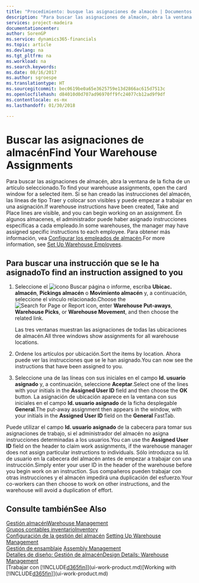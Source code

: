```yaml
---
title: "Procedimiento: busque las asignaciones de almacén | Documentos de Microsoft"
description: "Para buscar las asignaciones de almacén, abra la ventana de la ficha de un artículo seleccionado. Si se han creado las instrucciones del almacén, las líneas de tipo Traer y colocar son visibles y puede empezar a trabajar en una asignación. En algunos almacenes, el administrador puede haber asignado instrucciones específicas a cada empleado."
services: project-madeira
documentationcenter: 
author: SorenGP
ms.service: dynamics365-financials
ms.topic: article
ms.devlang: na
ms.tgt_pltfrm: na
ms.workload: na
ms.search.keywords: 
ms.date: 08/16/2017
ms.author: sgroespe
ms.translationtype: HT
ms.sourcegitcommit: bec0619be0a65e3625759e13d2866ac615d7513c
ms.openlocfilehash: d84010d0d707ad96970ff9fc24077cb12ad9f9df
ms.contentlocale: es-mx
ms.lasthandoff: 01/30/2018

---
```

# <a name="find-your-warehouse-assignments"></a><span data-ttu-id="83a2f-105">Buscar las asignaciones de almacén</span><span class="sxs-lookup"><span data-stu-id="83a2f-105">Find Your Warehouse Assignments</span></span>
<span data-ttu-id="83a2f-106">Para buscar las asignaciones de almacén, abra la ventana de la ficha de un artículo seleccionado.</span><span class="sxs-lookup"><span data-stu-id="83a2f-106">To find your warehouse assignments, open the card window for a selected item.</span></span> <span data-ttu-id="83a2f-107">Si se han creado las instrucciones del almacén, las líneas de tipo Traer y colocar son visibles y puede empezar a trabajar en una asignación.</span><span class="sxs-lookup"><span data-stu-id="83a2f-107">If warehouse instructions have been created, Take and Place lines are visible, and you can begin working on an assignment.</span></span> <span data-ttu-id="83a2f-108">En algunos almacenes, el administrador puede haber asignado instrucciones específicas a cada empleado.</span><span class="sxs-lookup"><span data-stu-id="83a2f-108">In some warehouses, the manager may have assigned specific instructions to each employee.</span></span> <span data-ttu-id="83a2f-109">Para obtener más información, vea [Configurar los empleados de almacén](warehouse-how-to-set-up-warehouse-employees.md).</span><span class="sxs-lookup"><span data-stu-id="83a2f-109">For more information, see [Set Up Warehouse Employees](warehouse-how-to-set-up-warehouse-employees.md).</span></span>

## <a name="to-find-an-instruction-assigned-to-you"></a><span data-ttu-id="83a2f-110">Para buscar una instrucción que se le ha asignado</span><span class="sxs-lookup"><span data-stu-id="83a2f-110">To find an instruction assigned to you</span></span>  
1.  <span data-ttu-id="83a2f-111">Seleccione el ![icono Buscar página o informe](media/ui-search/search_small.png "icono Buscar página o informe"), escriba **Ubicac. almacén**, **Pickings almacén** o **Movimiento almacén** y, a continuación, seleccione el vínculo relacionado.</span><span class="sxs-lookup"><span data-stu-id="83a2f-111">Choose the ![Search for Page or Report](media/ui-search/search_small.png "Search for Page or Report icon") icon, enter **Warehouse Put-aways**, **Warehouse Picks**, or **Warehouse Movement**, and then choose the related link.</span></span>

    <span data-ttu-id="83a2f-112">Las tres ventanas muestran las asignaciones de todas las ubicaciones de almacén.</span><span class="sxs-lookup"><span data-stu-id="83a2f-112">All three windows show assignments for all warehouse locations.</span></span>  

2. <span data-ttu-id="83a2f-113">Ordene los artículos por ubicación.</span><span class="sxs-lookup"><span data-stu-id="83a2f-113">Sort the items by location.</span></span> <span data-ttu-id="83a2f-114">Ahora puede ver las instrucciones que se le han asignado.</span><span class="sxs-lookup"><span data-stu-id="83a2f-114">You can now see the instructions that have been assigned to you.</span></span>  
3. <span data-ttu-id="83a2f-115">Seleccione una de las líneas con sus iniciales en el campo **Id. usuario asignado** y, a continuación, seleccione **Aceptar**.</span><span class="sxs-lookup"><span data-stu-id="83a2f-115">Select one of the lines with your initials in the **Assigned User ID** field and then choose the **OK** button.</span></span> <span data-ttu-id="83a2f-116">La asignación de ubicación aparece en la ventana con sus iniciales en el campo **Id. usuario asignado** de la ficha desplegable **General**.</span><span class="sxs-lookup"><span data-stu-id="83a2f-116">The put-away assignment then appears in the window, with your initials in the **Assigned User ID** field on the **General** FastTab.</span></span>  

<span data-ttu-id="83a2f-117">Puede utilizar el campo **Id. usuario asignado** de la cabecera para tomar sus asignaciones de trabajo, si el administrador del almacén no asigna instrucciones determinadas a los usuarios.</span><span class="sxs-lookup"><span data-stu-id="83a2f-117">You can use the **Assigned User ID** field on the header to claim work assignments, if the warehouse manager does not assign particular instructions to individuals.</span></span> <span data-ttu-id="83a2f-118">Sólo introduzca su Id. de usuario en la cabecera del almacén antes de empezar a trabajar con una instrucción.</span><span class="sxs-lookup"><span data-stu-id="83a2f-118">Simply enter your user ID in the header of the warehouse before you begin work on an instruction.</span></span> <span data-ttu-id="83a2f-119">Sus compañeros pueden trabajar con otras instrucciones y el almacén impedirá una duplicación del esfuerzo.</span><span class="sxs-lookup"><span data-stu-id="83a2f-119">Your co-workers can then choose to work on other instructions, and the warehouse will avoid a duplication of effort.</span></span>  

## <a name="see-also"></a><span data-ttu-id="83a2f-120">Consulte también</span><span class="sxs-lookup"><span data-stu-id="83a2f-120">See Also</span></span>  
[<span data-ttu-id="83a2f-121">Gestión almacén</span><span class="sxs-lookup"><span data-stu-id="83a2f-121">Warehouse Management</span></span>](warehouse-manage-warehouse.md)  
[<span data-ttu-id="83a2f-122">Grupos contables inventario</span><span class="sxs-lookup"><span data-stu-id="83a2f-122">Inventory</span></span>](inventory-manage-inventory.md)  
<span data-ttu-id="83a2f-123">[Configuración de la gestión del almacén](warehouse-setup-warehouse.md)   </span><span class="sxs-lookup"><span data-stu-id="83a2f-123">[Setting Up Warehouse Management](warehouse-setup-warehouse.md)   </span></span>  
<span data-ttu-id="83a2f-124">[Gestión de ensamblaje](assembly-assemble-items.md)  </span><span class="sxs-lookup"><span data-stu-id="83a2f-124">[Assembly Management](assembly-assemble-items.md)  </span></span>  
[<span data-ttu-id="83a2f-125">Detalles de diseño: Gestión de almacén</span><span class="sxs-lookup"><span data-stu-id="83a2f-125">Design Details: Warehouse Management</span></span>](design-details-warehouse-management.md)  
<span data-ttu-id="83a2f-126">[Trabajar con [!INCLUDE[d365fin](includes/d365fin_md.md)]](ui-work-product.md)</span><span class="sxs-lookup"><span data-stu-id="83a2f-126">[Working with [!INCLUDE[d365fin](includes/d365fin_md.md)]](ui-work-product.md)</span></span> 

